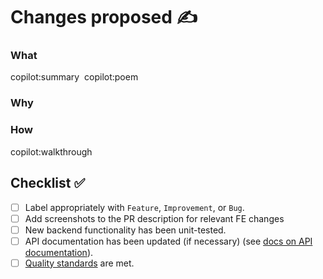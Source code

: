 # Changes proposed ✍️

### What
copilot:summary
​
copilot:poem

### Why


### How
copilot:walkthrough

## Checklist ✅
- [ ] Label appropriately with `Feature`, `Improvement`, or `Bug`.
- [ ] Add screenshots to the PR description for relevant FE changes
- [ ] New backend functionality has been unit-tested.
- [ ] API documentation has been updated (if necessary) (see [docs on API documentation](https://docs.crowd.dev/docs/updating-api-documentation)).
- [ ] [Quality standards](https://github.com/CrowdDotDev/crowd-github-test-public/blob/main/CONTRIBUTING.md#quality-standards) are met.

